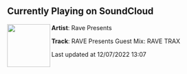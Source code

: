 ## Currently Playing on SoundCloud

[<img align="left" width="100" src="https://i1.sndcdn.com/artworks-hW1lILoAQ5ksz94T-nZrboA-t500x500.jpg">](https://soundcloud.com/ravescotland/rave-presents-guest-mix-rave-trax)

**Artist**: Rave Presents 

**Track**: RAVE Presents Guest Mix: RAVE TRAX

Last updated at 12/07/2022 13:07
